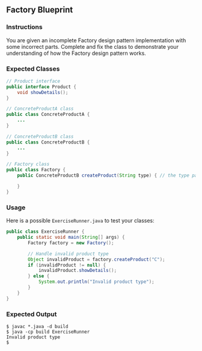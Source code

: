 ## Factory Blueprint

### Instructions

You are given an incomplete Factory design pattern implementation with some incorrect parts. Complete and fix the class to demonstrate your understanding of how the Factory design pattern works. 

### Expected Classes

```java
// Product interface
public interface Product {
    void showDetails();
}

// ConcreteProductA class
public class ConcreteProductA {
    ...
}

// ConcreteProductB class
public class ConcreteProductB {
    ...
}

// Factory class
public class Factory {
    public ConcreteProductB createProduct(String type) { // the type parametre accept two values `A` and `B`

    }
}
```

### Usage

Here is a possible `ExerciseRunner.java` to test your classes:

```java
public class ExerciseRunner {
    public static void main(String[] args) {
        Factory factory = new Factory();

        // Handle invalid product type
        Object invalidProduct = factory.createProduct("C");
        if (invalidProduct != null) {
            invalidProduct.showDetails();
        } else {
            System.out.println("Invalid product type");
        }
    }
}
```

### Expected Output

```shell
$ javac *.java -d build
$ java -cp build ExerciseRunner
Invalid product type
$
```
